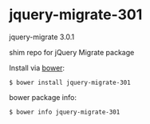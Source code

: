 # jquery-migrate-301
jquery-migrate 3.0.1


shim repo for jQuery Migrate package

Install via [bower](http://twitter.github.com/bower/):

    $ bower install jquery-migrate-301

bower package info:

    $ bower info jquery-migrate-301
